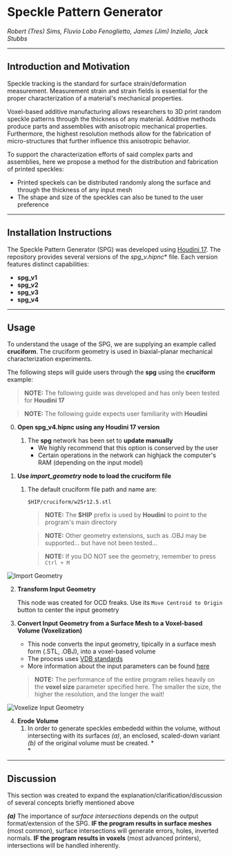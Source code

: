 # Speckle Pattern Generator
_Robert (Tres) Sims, Fluvio Lobo Fenoglietto, James (Jim) Inziello, Jack Stubbs_

---

## Introduction and Motivation
Speckle tracking is the standard for surface strain/deformation measurement. Measurement strain and strain fields is essential for the proper characterization of a material's mechanical properties.

Voxel-based additive manufacturing allows researchers to 3D print random speckle patterns through the thickness of any material. Additive methods produce parts and assemblies with anisotropic mechanical properties. Furthermore, the highest resolution methods allow for the fabrication of micro-structures that further influence this anisotropic behavior.

To support the characterization efforts of said complex parts and assemblies, here we propose a method for the distribution and fabrication of printed speckles:
* Printed speckels can be distributed randomly along the surface and through the thickness of any input mesh
* The shape and size of the speckles can also be tuned to the user preference

---

## Installation Instructions
The Speckle Pattern Generator (SPG) was developed using [Houdini 17](https://www.sidefx.com/products/houdini/). The repository provides several versions of the **spg_v*.hipnc** file. Each version features distinct capabilities:
* **spg_v1**
* **spg_v2**
* **spg_v3**
* **spg_v4**

---

## Usage
To understand the usage of the SPG, we are supplying an example called **cruciform**. The cruciform geometry is used in biaxial-planar mechanical characterization experiments.

The following steps will guide users through the **spg** using the **cruciform** example:
> **NOTE:** The following guide was developed and has only been tested for **Houdini 17**

> **NOTE:** The following guide expects user familiarity with **Houdini**

0.  **Open spg_v4.hipnc using any Houdini 17 version**
    1.  The **spg** network has been set to **update manually**
        *   We highly recommend that this option is conserved by the user
        *   Certain operations in the network can highjack the computer's RAM (depending on the input model)

1.  **Use _import_geometry_ node to load the cruciform file**
    1.  The default cruciform file path and name are:
        ```
        $HIP/cruciform/w25r12.5.stl
        ```
        > **NOTE:** The **$HIP** prefix is used by **Houdini** to point to the program's main directory
        
        > **NOTE:** Other geometry extensions, such as .OBJ may be supported... but have not been tested...
        
        > **NOTE:** If you DO NOT see the geometry, remember to press `Ctrl + M`
        
![Import Geometry](https://github.com/pd3d/spg/blob/master/media/cruciform_fig_import.PNG)   

2.  **Transform Input Geometry**
    
    This node was created for OCD freaks. Use its `Move Centroid to Origin` button to center the input geometry
    
3.  **Convert Input Geometry from a Surface Mesh to a Voxel-based Volume (Voxelization)**
    *   This node converts the input geometry, tipically in a surface mesh form (.STL, .OBJ), into a voxel-based volume
    *   The process uses [VDB standards](https://www.openvdb.org/about/)
    *   More information about the input parameters can be found [here](https://www.sidefx.com/docs/houdini/nodes/sop/vdbfrompolygons.html)
    
    > **NOTE:** The performance of the entire program relies heavily on the **voxel size** parameter specified here. The smaller the size, the higher the resolution, and the longer the wait!
    
![Voxelize Input Geometry](https://github.com/pd3d/spg/blob/master/media/cruciform_fig_voxelize.PNG)

4.  **Erode Volume**
    1.  In order to generate speckles embededd within the volume, without intersecting with its surfaces _(a)_, an enclosed, scaled-down variant _(b)_ of the original volume must be created.
        *   
        *
---

## Discussion
This section was created to expand the explanation/clarification/discussion of several concepts briefly mentioned above

**_(a)_** The importance of _surface intersections_ depends on the output format/extension of the SPG. **IF the program results in surface meshes** (most common), surface intersections will generate errors, holes, inverted normals. **IF the program results in voxels** (most advanced printers), intersections will be handled inherently.
